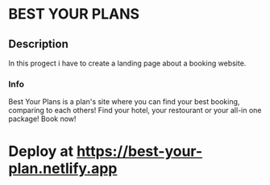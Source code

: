 # BEST YOUR PLANS #

## Description
In this progect i have to create a landing page about a booking website.

### Info
Best Your Plans is a plan's site where you can find your best booking, comparing to each others!
Find your hotel, your restourant or your all-in one package!
Book now!

# Deploy at https://best-your-plan.netlify.app
